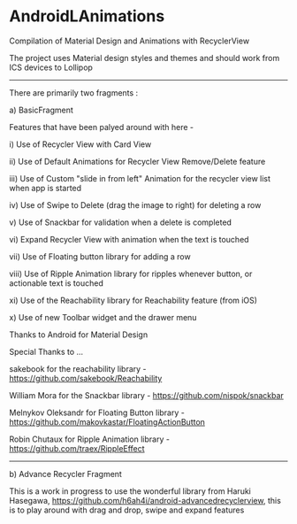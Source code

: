 # AndroidLAnimations
Compilation of Material Design and Animations with RecyclerView

The project uses Material design styles and themes and should work from ICS devices to Lollipop

------------------------------------------------------------

There are primarily two fragments :

a) BasicFragment

  Features that have been palyed around with here -
  
  i)    Use of Recycler View with Card View
  
  ii)   Use of Default Animations for Recycler View Remove/Delete feature
  
  iii)  Use of Custom "slide in from left" Animation for the recycler view list when app is started
  
  iv)   Use of Swipe to Delete (drag the image to right) for deleting a row
  
  v)    Use of Snackbar for validation when a delete is completed
  
  vi)   Expand Recycler View with animation when the text is touched
  
  vii)  Use of Floating button library for adding a row
  
  viii) Use of Ripple Animation library for ripples whenever button, or actionable text is touched
  
  xi)   Use of the Reachability library for Reachability feature (from iOS)
  
  x)    Use of new Toolbar widget and the drawer menu
  
  Thanks to Android for Material Design 
  
  Special Thanks to ...
  
  sakebook for the reachability library - https://github.com/sakebook/Reachability
  
  William Mora for the Snackbar library - https://github.com/nispok/snackbar
  
  Melnykov Oleksandr for Floating Button library - https://github.com/makovkastar/FloatingActionButton
  
  Robin Chutaux for Ripple Animation library -https://github.com/traex/RippleEffect
  
------------------------------------------------------------
  
b) Advance Recycler Fragment
   
   This is a work in progress to use the wonderful library from Haruki Hasegawa, https://github.com/h6ah4i/android-advancedrecyclerview, this is to play around with drag and drop, swipe and expand features
